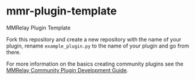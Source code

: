 # mmr-plugin-template
MMRelay Plugin Template

Fork this repository and create a new repository with the name of your plugin, rename `example_plugin.py` to the name of your plugin and go from there.

For more information on the basics creating community plugins see the [MMRelay Community Plugin Development Guide](https://github.com/geoffwhittington/meshtastic-matrix-relay/wiki/Community-Plugin-Development-Guide).
